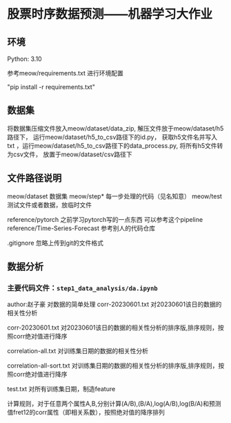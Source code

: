 # 股票时序数据预测——机器学习大作业

## 环境

Python: 3.10

参考meow/requirements.txt 进行环境配置

"pip install -r requirements.txt"

## 数据集

将数据集压缩文件放入meow/dataset/data_zip, 解压文件放于meow/dataset/h5路径下， 运行meow/dataset/h5_to_csv路径下的id.py， 获取h5文件名并写入txt ，运行meow/dataset/h5_to_csv路径下的data_process.py, 将所有h5文件转为csv文件， 放置于meow/dataset/csv路径下

## 文件路径说明

meow/dataset 数据集
meow/step* 每一步处理的代码（见名知意）
meow/test 测试文件或者数据，放临时文件

reference/pytorch 之前学习pytorch写的一点东西 可以参考这个pipeline
reference/Time-Series-Forecast 参考别人的代码仓库

.gitignore 忽略上传到git的文件格式

## 数据分析 
### 主要代码文件：`step1_data_analysis/da.ipynb`
author:赵子豪
对数据的简单处理
corr-20230601.txt 对20230601该日的数据的相关性分析

corr-20230601.txt 对20230601该日的数据的相关性分析的排序版,排序规则，按照corr绝对值进行降序

correlation-all.txt 对训练集日期的数据的相关性分析

correlation-all-sort.txt 对训练集日期的数据的相关性分析的排序版,排序规则，按照corr绝对值进行降序

test.txt 对所有训练集日期，制造feature

计算规则，对于任意两个属性A,B,分别计算(A/B),(B/A),log(A/B),log(B/A)和预测值fret12的corr属性（即相关系数），按照绝对值的降序排列
